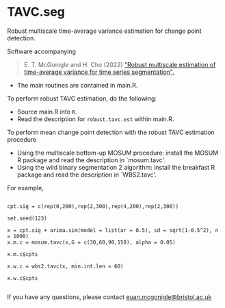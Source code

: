 # TAVC.seg
Robust multiscale time-average variance estimation for change point detection.

Software accompanying 
> E. T. McGonigle and H. Cho (2022) ["Robust multiscale estimation of time-average variance for time
series segmentation".](https://arxiv.org/abs/2205.11496)

- The main routines are contained in main.R. 

To perform robust TAVC estimation, do the following:

- Source main.R into `R`.
- Read the description for `robust.tavc.est` within main.R.

To perform mean change point detection with the robust TAVC estimation procedure

- Using the multiscale bottom-up MOSUM procedure: install the MOSUM R package and read the description in `mosum.tavc'.
- Using the wild binary segmentation 2 algorithm: install the breakfast R package and read the description in `WBS2.tavc'.

For example,

```{r}

cpt.sig = c(rep(0,200),rep(2,300),rep(4,200),rep(2,300))

set.seed(123)

x = cpt.sig + arima.sim(model = list(ar = 0.5), sd = sqrt(1-0.5^2), n = 1000)
x.m.c = mosum.tavc(x,G = c(30,60,90,150), alpha = 0.05)

x.m.c$cpts

x.w.c = wbs2.tavc(x, min.int.len = 60)

x.w.c$cpts


```

If you have any questions, please contact euan.mcgonigle@bristol.ac.uk
